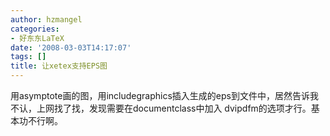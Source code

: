 ```yaml
---
author: hzmangel
categories:
- 好东东LaTeX
date: '2008-03-03T14:17:07'
tags: []
title: 让xetex支持EPS图
---
```

用asymptote画的图，用includegraphics插入生成的eps到文件中，居然告诉我不认，上网找了找，发现需要在documentclass中加入
dvipdfm的选项才行。基本功不行啊。